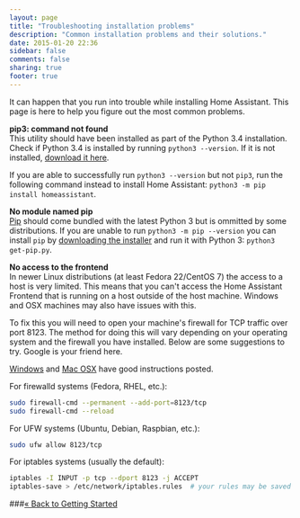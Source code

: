 ```yaml
---
layout: page
title: "Troubleshooting installation problems"
description: "Common installation problems and their solutions."
date: 2015-01-20 22:36
sidebar: false
comments: false
sharing: true
footer: true
---
```


It can happen that you run into trouble while installing Home Assistant. This page is here to help
you figure out the most common problems.

**pip3: command not found**<br>
This utility should have been installed as part of the Python 3.4 installation. Check if Python 3.4
is installed by running `python3 --version`. If it is not installed,
[download it here](https://www.python.org/getit/).

If you are able to successfully run `python3 --version` but not `pip3`, run the following command instead
to install Home Assistant: `python3 -m pip install homeassistant`.

**No module named pip**<br>
[Pip](https://pip.pypa.io/en/stable/) should come bundled with the latest Python 3 but is ommitted
by some distributions. If you are unable to run `python3 -m pip --version` you can install `pip` by
[downloading the installer](https://bootstrap.pypa.io/get-pip.py) and run it with Python 3:
`python3 get-pip.py`.

**No access to the frontend**<br>
In newer Linux distributions (at least Fedora 22/CentOS 7) the access to a host is very limited.
This means that you can't access the Home Assistant Frontend that is running on a host outside of the host machine. Windows and OSX machines may also have issues with this.

To fix this you will need to open your machine's firewall for TCP traffic over port 8123. The method for doing this will vary depending on your operating system and the firewall you have installed. Below are some suggestions to try. Google is your friend here.

[Windows](http://windows.microsoft.com/en-us/windows/open-port-windows-firewall#1TC=windows-7) and [Mac OSX](https://support.apple.com/en-us/HT201642) have good instructions posted.

For firewalld systems (Fedora, RHEL, etc.):
```bash
sudo firewall-cmd --permanent --add-port=8123/tcp
sudo firewall-cmd --reload
```

For UFW systems (Ubuntu, Debian, Raspbian, etc.):
```bash
sudo ufw allow 8123/tcp
```

For iptables systems (usually the default):
```bash
iptables -I INPUT -p tcp --dport 8123 -j ACCEPT
iptables-save > /etc/network/iptables.rules  # your rules may be saved elsewhere
```
###[&laquo; Back to Getting Started](/getting-started/index.html)
